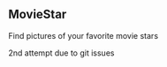 MovieStar
------------------------------------------
Find pictures of your favorite movie stars



2nd attempt due to git issues
